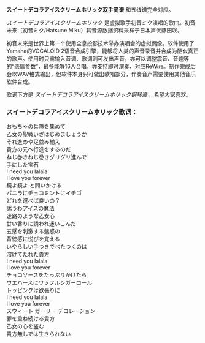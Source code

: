 

**スイートデコラアイスクリームホリック双手简谱** 和五线谱完全对应。

_スイートデコラアイスクリームホリック_ 是虚拟歌手初音ミク演唱的歌曲。初音未来（初音ミク/Hatsune Miku）其音源数据资料采样于日本声优藤田咲。

初音未来是世界上第一个使用全息投影技术举办演唱会的虚拟偶像。软件使用了Yamaha的VOCALOID
2语音合成引擎，能够将人类的声音录音并合成为酷似真正的歌声。使用时只需输入音调、歌词则可发出声音，亦可以调整震音、音速等的“感情参数”，最多能够16人合唱，亦支持即时演奏、对应ReWire。制作完成后会以WAV格式输出，但软件本身只可做出歌唱部分，伴奏音声需要使用其他音乐软件合成。

歌词下方是 _スイートデコラアイスクリームホリック钢琴谱_ ，希望大家喜欢。

### スイートデコラアイスクリームホリック歌词：

おもちゃの兵隊を集めて  
乙女の聖戦いざはじめましょうか  
それ進めや足並み揃え  
貴方の元へ行進をするのだ  
ねじ巻きねじ巻きグリグリ進んで  
手にした宝石  
I need you lalala  
I love you forever  
鏡よ鏡よ と問いかける  
バニラにチョコミントにイチゴ  
どれを選べば良いの？  
誘うわアイスの魔法  
迷路のような乙女心  
甘い香りに誘われ迷いこんだ  
五感を刺激する魅惑の  
背徳感に悦びを覚える  
いやらしい手つきでべたつくのは  
溶けてたれた貴方  
I need you lalala  
I love you forever  
チョコソースをたっぷりかけたら  
ウエハースにワッフルシガーロール  
トッピングは欲張りに  
I need you lalala  
I love you forever  
スウィート ガーリー デコレーション  
罪を重ね続ける貴方  
乙女の心を盗む  
貴方無しでは生きられない

